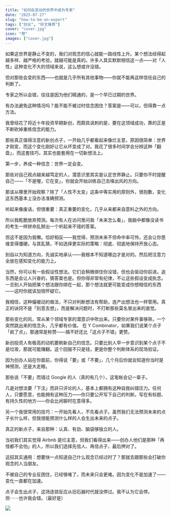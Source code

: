 ```yaml
---
title: "如何在变动的世界中成为专家"
date: "2025-07-27"
slug: "how-to-be-an-expert"
tags: ["创业", "好文推荐"]
cover: "cover.jpg"
icon: "😎"
images: ["cover.jpg"]
---
```

如果这世界是静止不变的，我们对观念的信心就能一路线性上升。某个想法经得起越多样、越严格的考验，就越可能是真的。许多人其实默默相信这一点——对「人性」这种变化不大的领域来说，这么想或许没错。



但对那些会变的东西——也就是几乎所有其他事物——你就不能再这样信任自己的判断了。



专家之所以会错，往往是因为他们精通的，是一个早已过期的世界。



有办法避免这种情况吗？能不能不被过时信念困住？答案是——可以，但得靠一点方法。



我曾经花了将近十年投资早期新创，而颇具讽刺的是，要在这领域成功，靠的正是不断砍掉重练信念的能力。



那些真正值得注意的新创点子，一开始几乎都看起来像烂主意，原因很简单：世界才刚变，而这个变化刚好让它从坏变成了对。我花了很多时间学会分辨这种「翻盘」，而这套技巧，其实也能套用在一切新想法上。



第一步，养成一种信念：世界一定会变。



那些对自己观点越来越笃定的人，潜意识里其实是认定世界静止。只要你不时提醒自己——「不是喔，它在变」，你就会开始训练自己去嗅出风的方向。



那该从哪里开始观察？除了「人性不太变」这条中等实用的原则外，很抱歉，变化这东西基本上没办法准确预测。



听起来像废话，但很重要：真正重要的变化，几乎从来都来自意料之外的方向。



所以我乾脆放弃预测。每次有人在访问里问我「未来怎么看」，我脑中都像没读书的考生一样拼命乱掰出一个听起来不错的答案。



但这不是因为我懒。恰好相反——我觉得，预测未来不但命中率可怜，还会让你思维变得僵硬。与其乱猜，不如选择更实际的策略：彻底、彻底地保持开放心态。



别自以为知道方向，先诚实地承认——我根本不知道哪边才是对的。然后把注意力全放在感知变化的能力上。



当然，你可以有一些假设性想法。它们会稍微绑住你没错，但也会驱动你前进。追东西是会让人兴奋的，猜答案也是。但你得非常有纪律，不让这些假设变成执念。
一旦别人开始把某个想法跟你绑在一起，那个想法就更可能变成你想相信的东西——这时你就该加倍怀疑它。



我相信，这种偏被动的做法，不只对判断想法有帮助，连产出想法也一样管用。真正的诀窍不是「刻意去想」，而是解决问题时，不打断那些莫名冒出来的直觉。



那些变化的风，常从某个领域专家的潜意识中吹出来。只要你对某件事够熟，一个突然跳出来的怪念头，几乎都有价值。
在 Y Combinator，如果我们说某个点子「疯了点」，那通常是称赞——搞不好还比「这点子不错」更赞。



新创投资人有极高的动机要刷新自己的信念。只要比别人早一步意识到某个点子不是垃圾，那就可能赚翻。这个回报不只是钱，更是你整个判断体系的现场验证。



因为创办人站在你面前，你得说「要」或「不要」，几个月后你就会知道你当时是神预测，还是大走眼。



那些说「不要」而错过 Google 的人（真的有几个），这笔帐会记一辈子。



凡是对想法要「下注」而非只评论的人，基本上都拥有这种自我纠错压力。任何人，只要愿意，也能拥有这种压力——你只要公开写下自己的判断。写在有标题、有持久性的地方——你会比闲聊时在意得多。



另一个我很常用的技巧：一开始先看人，不先看点子。虽然我们无法预测未来的点子长什么样，但我很能预测什么样的人会生出未来的点子。



真正的新点子，来自那种：认真、有劲、脑袋够独立的人。



当初我们其实觉得 Airbnb 是烂主意，但我们看得出来——创办人他们是那种「再怪都不会怕」的人，所以我们选择先信人、再信点子，最后押对了。



这招其实通用：想要快一点知道自己什么观念已经过时了？那就去跟那些会打破你观念的人当朋友。



不被自己的专业反困住，已经够难了，而未来只会更难。因为变化不是加速了——变化一直都在加速。



点子会生出点子，这场连锁反应从旧石器时代就没停过。我不认为它会停。
但⋯⋯也许我会错。（最好是）




![](https://prod-files-secure.s3.us-west-2.amazonaws.com/112d0858-5090-4d34-a606-b75eb8d65fd2/46476355-9cf3-4e99-9b7a-3531bc426380/1000202064.png?X-Amz-Algorithm=AWS4-HMAC-SHA256&X-Amz-Content-Sha256=UNSIGNED-PAYLOAD&X-Amz-Credential=ASIAZI2LB466XQHSM34T%2F20250924%2Fus-west-2%2Fs3%2Faws4_request&X-Amz-Date=20250924T204319Z&X-Amz-Expires=3600&X-Amz-Security-Token=IQoJb3JpZ2luX2VjENz%2F%2F%2F%2F%2F%2F%2F%2F%2F%2FwEaCXVzLXdlc3QtMiJHMEUCIQDKzzZvAk9lYY8rhFJYYKSq5FPM%2FfFCmIkThXebSEq2JwIgUutn997T4GCMN4WkLPAzh9GQBx666KzuyljbAS8rT1Yq%2FwMIZRAAGgw2Mzc0MjMxODM4MDUiDBAewnbK5xMRvTEBBCrcA%2BIeo3jduRwFLX0Ok7IXVr2bsXy3bCZNiD8Cn1YGRCqTIIjmhf8MuW7%2BTH5JrWyf4%2BqVRKjXOEr0xxwsRa%2FCvZoIAhccfoGO2a7clw0Gg%2B3iEt6bHRY91nHxinYFdqRuW65YfbZORMYJkGg9UayXkqE8qrU%2F1F1mGjlpmNkfII1%2F98ypI7yTdiugnvsIay8BJxXbJSN5hiVKU2O8XJhdewbfNuKc%2B3o9Mg6zFIV06qAw%2BeH%2BRuw4mfUA%2F4EtZftHZBm6P8JkqtflaRo%2BD6GyCChlpNGINW0h7mz1kAF8b3lcjXmqNV2UzNa%2BG4LL%2Bmb0mSSMeDGO7NazjJKK7eAoz7HvtSL%2FUog8nGUzqBqmqJx5Sbd9LvcSJdFOYocvFbwSnX517FKRsQ1sGyg2REjAAhz949mK1fy0AHNPxkzQR1TZlMKjQAJtzkwTuVzQ8sw2HRAuDMr9qKuJsEqwklksLSXDWUu6c2UftP%2BYEwKf%2Bre2ZlBEug%2BN1ybYozI5iaJkM6LzCtJdDPiFZLTHpewp2jgVplY7kHYSZGGw8arBSXRYxNumH531Nz1sUtOiD9zb2cvoh%2FlCe%2Fjsa3q%2FMxVXyjdommxano3ZWF3mABCkmHld7TsbpGLzw5N0dlPOMPOe0cYGOqUBzXQluKr%2FycK0qRM%2FdHk44ldlCcuwSSCjQSiV1sNn1A48bNxAJ1h%2B73GjDH7QJVNLGyHFKJpg%2FDFMI7VLlc7rZDaPLrTY9pJR5BR4T5VHU1hvo6pxFoEgWbPG2XeNXWnYAm385Ewu6deHzGSUUd7%2F5R%2BePywwE7257OzU6ktZRdsjFY2Z6N90BvOwhhDz7BaK7%2Bs6qqPHSyHyS1Z5f3uJ3EKdILP7&X-Amz-Signature=d53eb34c2d6ecb128e36be13a95f43d0131b3fa7fa142a553666d6fa91a42d87&X-Amz-SignedHeaders=host&x-amz-checksum-mode=ENABLED&x-id=GetObject)

